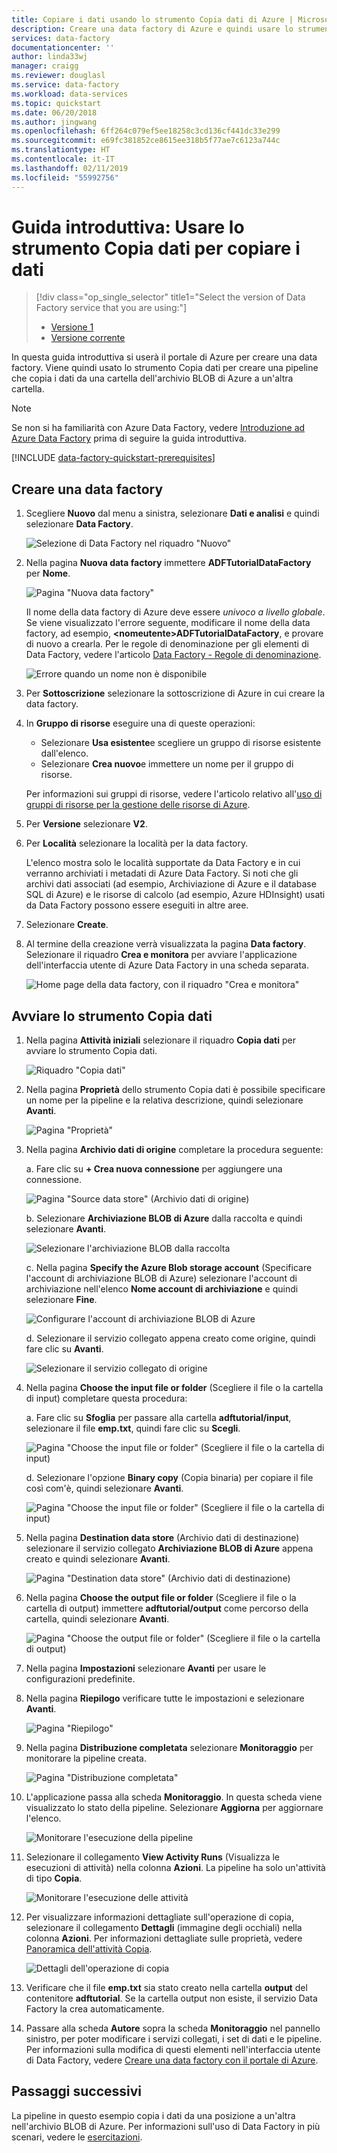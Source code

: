 ```yaml
---
title: Copiare i dati usando lo strumento Copia dati di Azure | Microsoft Docs
description: Creare una data factory di Azure e quindi usare lo strumento Copia dati per copiare i dati da una posizione dell'archivio BLOB di Azure a un'altra posizione.
services: data-factory
documentationcenter: ''
author: linda33wj
manager: craigg
ms.reviewer: douglasl
ms.service: data-factory
ms.workload: data-services
ms.topic: quickstart
ms.date: 06/20/2018
ms.author: jingwang
ms.openlocfilehash: 6ff264c079ef5ee18258c3cd136cf441dc33e299
ms.sourcegitcommit: e69fc381852ce8615ee318b5f77ae7c6123a744c
ms.translationtype: HT
ms.contentlocale: it-IT
ms.lasthandoff: 02/11/2019
ms.locfileid: "55992756"
---
```

# <a name="quickstart-use-the-copy-data-tool-to-copy-data"></a>Guida introduttiva: Usare lo strumento Copia dati per copiare i dati

> [!div class="op_single_selector" title1="Select the version of Data Factory service that you are using:"]
> * [Versione 1](v1/data-factory-copy-data-from-azure-blob-storage-to-sql-database.md)
> * [Versione corrente](quickstart-create-data-factory-copy-data-tool.md)

In questa guida introduttiva si userà il portale di Azure per creare una data factory. Viene quindi usato lo strumento Copia dati per creare una pipeline che copia i dati da una cartella dell'archivio BLOB di Azure a un'altra cartella. 

> [!NOTE]
> Se non si ha familiarità con Azure Data Factory, vedere [Introduzione ad Azure Data Factory](data-factory-introduction.md) prima di seguire la guida introduttiva. 

[!INCLUDE [data-factory-quickstart-prerequisites](../../includes/data-factory-quickstart-prerequisites.md)] 

## <a name="create-a-data-factory"></a>Creare una data factory

1. Scegliere **Nuovo** dal menu a sinistra, selezionare **Dati e analisi** e quindi selezionare **Data Factory**. 
   
   ![Selezione di Data Factory nel riquadro "Nuovo"](./media/quickstart-create-data-factory-copy-data-tool/new-azure-data-factory-menu.png)
1. Nella pagina **Nuova data factory** immettere **ADFTutorialDataFactory** per **Nome**. 
      
   ![Pagina "Nuova data factory"](./media/quickstart-create-data-factory-copy-data-tool/new-azure-data-factory.png)
 
   Il nome della data factory di Azure deve essere *univoco a livello globale*. Se viene visualizzato l'errore seguente, modificare il nome della data factory, ad esempio, **&lt;nomeutente&gt;ADFTutorialDataFactory**, e provare di nuovo a crearla. Per le regole di denominazione per gli elementi di Data Factory, vedere l'articolo [Data Factory - Regole di denominazione](naming-rules.md).
  
   ![Errore quando un nome non è disponibile](./media/quickstart-create-data-factory-portal/name-not-available-error.png)
1. Per **Sottoscrizione** selezionare la sottoscrizione di Azure in cui creare la data factory. 
1. In **Gruppo di risorse** eseguire una di queste operazioni:
     
   - Selezionare **Usa esistente**e scegliere un gruppo di risorse esistente dall'elenco. 
   - Selezionare **Crea nuovo**e immettere un nome per il gruppo di risorse.   
         
   Per informazioni sui gruppi di risorse, vedere l'articolo relativo all'[uso di gruppi di risorse per la gestione delle risorse di Azure](../azure-resource-manager/resource-group-overview.md).  
1. Per **Versione** selezionare **V2**.
1. Per **Località** selezionare la località per la data factory. 

   L'elenco mostra solo le località supportate da Data Factory e in cui verranno archiviati i metadati di Azure Data Factory. Si noti che gli archivi dati associati (ad esempio, Archiviazione di Azure e il database SQL di Azure) e le risorse di calcolo (ad esempio, Azure HDInsight) usati da Data Factory possono essere eseguiti in altre aree.

1. Selezionare **Create**.
1. Al termine della creazione verrà visualizzata la pagina **Data factory**. Selezionare il riquadro **Crea e monitora** per avviare l'applicazione dell'interfaccia utente di Azure Data Factory in una scheda separata.
   
   ![Home page della data factory, con il riquadro "Crea e monitora"](./media/quickstart-create-data-factory-copy-data-tool/data-factory-home-page.png)

## <a name="start-the-copy-data-tool"></a>Avviare lo strumento Copia dati

1. Nella pagina **Attività iniziali** selezionare il riquadro **Copia dati** per avviare lo strumento Copia dati. 

   ![Riquadro "Copia dati"](./media/quickstart-create-data-factory-copy-data-tool/copy-data-tool-tile.png)

1. Nella pagina **Proprietà** dello strumento Copia dati è possibile specificare un nome per la pipeline e la relativa descrizione, quindi selezionare **Avanti**. 

   ![Pagina "Proprietà"](./media/quickstart-create-data-factory-copy-data-tool/copy-data-tool-properties-page.png)
1. Nella pagina **Archivio dati di origine** completare la procedura seguente:

    a. Fare clic su **+ Crea nuova connessione** per aggiungere una connessione.

    ![Pagina "Source data store" (Archivio dati di origine)](./media/quickstart-create-data-factory-copy-data-tool/new-source-linked-service.png)

    b. Selezionare **Archiviazione BLOB di Azure** dalla raccolta e quindi selezionare **Avanti**.

    ![Selezionare l'archiviazione BLOB dalla raccolta](./media/quickstart-create-data-factory-copy-data-tool/select-blob-source.png)

    c. Nella pagina **Specify the Azure Blob storage account** (Specificare l'account di archiviazione BLOB di Azure) selezionare l'account di archiviazione nell'elenco **Nome account di archiviazione** e quindi selezionare **Fine**. 

   ![Configurare l'account di archiviazione BLOB di Azure](./media/quickstart-create-data-factory-copy-data-tool/configure-blob-storage.png)

   d. Selezionare il servizio collegato appena creato come origine, quindi fare clic su **Avanti**.

   ![Selezionare il servizio collegato di origine](./media/quickstart-create-data-factory-copy-data-tool/select-source-linked-service.png)


1. Nella pagina **Choose the input file or folder** (Scegliere il file o la cartella di input) completare questa procedura:

   a. Fare clic su **Sfoglia** per passare alla cartella **adftutorial/input**, selezionare il file **emp.txt**, quindi fare clic su **Scegli**. 

   ![Pagina "Choose the input file or folder" (Scegliere il file o la cartella di input)](./media/quickstart-create-data-factory-copy-data-tool/configure-source-path.png)

   d. Selezionare l'opzione **Binary copy** (Copia binaria) per copiare il file così com'è, quindi selezionare **Avanti**. 

   ![Pagina "Choose the input file or folder" (Scegliere il file o la cartella di input)](./media/quickstart-create-data-factory-copy-data-tool/select-binary-copy.png)


1. Nella pagina **Destination data store** (Archivio dati di destinazione) selezionare il servizio collegato **Archiviazione BLOB di Azure** appena creato e quindi selezionare **Avanti**. 

   ![Pagina "Destination data store" (Archivio dati di destinazione)](./media/quickstart-create-data-factory-copy-data-tool/select-sink-linked-service.png)

1. Nella pagina **Choose the output file or folder** (Scegliere il file o la cartella di output) immettere **adftutorial/output** come percorso della cartella, quindi selezionare **Avanti**. 

   ![Pagina "Choose the output file or folder" (Scegliere il file o la cartella di output)](./media/quickstart-create-data-factory-copy-data-tool/configure-sink-path.png) 

1. Nella pagina **Impostazioni** selezionare **Avanti** per usare le configurazioni predefinite. 

1. Nella pagina **Riepilogo** verificare tutte le impostazioni e selezionare **Avanti**. 

    ![Pagina "Riepilogo"](./media/quickstart-create-data-factory-copy-data-tool/summary-page.png)

1. Nella pagina **Distribuzione completata** selezionare **Monitoraggio** per monitorare la pipeline creata. 

    ![Pagina "Distribuzione completata"](./media/quickstart-create-data-factory-copy-data-tool/deployment-page.png)

1. L'applicazione passa alla scheda **Monitoraggio**. In questa scheda viene visualizzato lo stato della pipeline. Selezionare **Aggiorna** per aggiornare l'elenco. 
    
    ![Monitorare l'esecuzione della pipeline](./media/quickstart-create-data-factory-copy-data-tool/pipeline-monitoring.png)

1. Selezionare il collegamento **View Activity Runs** (Visualizza le esecuzioni di attività) nella colonna **Azioni**. La pipeline ha solo un'attività di tipo **Copia**. 

    ![Monitorare l'esecuzione delle attività](./media/quickstart-create-data-factory-copy-data-tool/activity-monitoring.png)
    
1. Per visualizzare informazioni dettagliate sull'operazione di copia, selezionare il collegamento **Dettagli** (immagine degli occhiali) nella colonna **Azioni**. Per informazioni dettagliate sulle proprietà, vedere [Panoramica dell'attività Copia](copy-activity-overview.md).

    ![Dettagli dell'operazione di copia](./media/quickstart-create-data-factory-copy-data-tool/activity-execution-details.png)

1. Verificare che il file **emp.txt** sia stato creato nella cartella **output** del contenitore **adftutorial**. Se la cartella output non esiste, il servizio Data Factory la crea automaticamente. 

1. Passare alla scheda **Autore** sopra la scheda **Monitoraggio** nel pannello sinistro, per poter modificare i servizi collegati, i set di dati e le pipeline. Per informazioni sulla modifica di questi elementi nell'interfaccia utente di Data Factory, vedere [Creare una data factory con il portale di Azure](quickstart-create-data-factory-portal.md).

## <a name="next-steps"></a>Passaggi successivi
La pipeline in questo esempio copia i dati da una posizione a un'altra nell'archivio BLOB di Azure. Per informazioni sull'uso di Data Factory in più scenari, vedere le [esercitazioni](tutorial-copy-data-portal.md). 